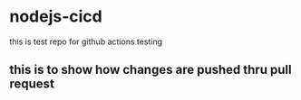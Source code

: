 # nodejs-cicd
this is test repo for github actions testing

## this is to show how changes are pushed thru pull request
